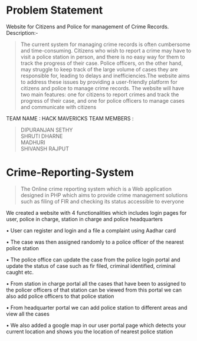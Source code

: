 # Problem Statement

 Website for Citizens and Police for management of Crime Records.
Description:-
>The current system for managing crime records is often cumbersome and time-consuming. Citizens who wish to report a crime may have to visit a police station in 
person, and there is no easy way for them to track the progress of their case. Police officers, on the other hand, may struggle to keep track of the large volume of cases they are responsible for, leading to delays and inefficiencies.The website aims to address these issues by providing a user-friendly platform for citizens 
and police to manage crime records. The website will have two main features: one for citizens to report crimes and track the progress of their case, and one for police officers to manage cases and communicate with citizens


TEAM NAME : HACK MAVERICKS
TEAM MEMBERS : 
> DIPURANJAN SETHY <br>
> SHRUTI DHARNE <br>
> MADHURI<br>
> SHIVANSH RAJPUT<br>

# Crime-Reporting-System
> The Online crime reporting system which is a Web application designed in PHP  which aims to provide crime management solutions such as filing of FIR  and checking its status accessible to everyone

We created a website with 4 functionalities which includes login pages for user, police in charge, station in charge and police headquarters
>
• User can register and login and a file a complaint using Aadhar card

• The case was then assigned randomly to a police officer of the nearest police station

• The police office can update the case from the police login portal and update the status of case such as fir filed, criminal identified, criminal caught etc.

• From station in charge portal all the cases that have been to assigned to the policer officers of that station can be viewed from this portal we can also add police officers to that police station

• From headquarter portal we can add police station to different areas and view all the cases

• We also added a google map in our user portal page which detects your current location and shows you the location of nearest police station
